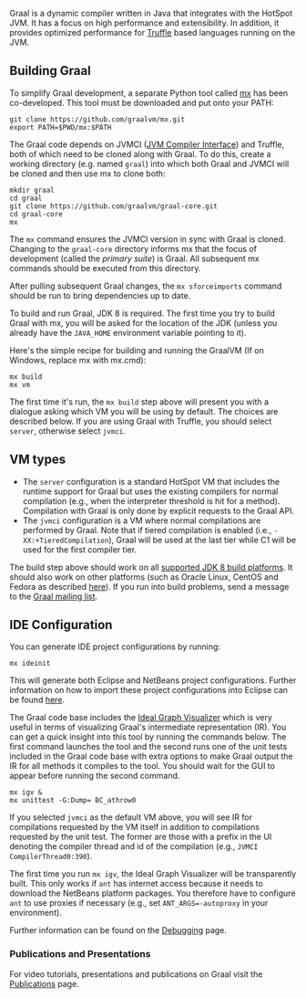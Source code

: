 Graal is a dynamic compiler written in Java that integrates with the HotSpot JVM. It has a focus on high performance and extensibility. In addition, it provides optimized performance for [Truffle](https://github.com/graalvm/truffle) based languages running on the JVM.

## Building Graal

To simplify Graal development, a separate Python tool called [mx](https://github.com/graalvm/mx) has been co-developed. This tool must be downloaded and put onto your PATH:
```
git clone https://github.com/graalvm/mx.git
export PATH=$PWD/mx:$PATH
```
The Graal code depends on JVMCI ([JVM Compiler Interface](https://bugs.openjdk.java.net/browse/JDK-8062493)) and Truffle, both of which need to be cloned along with Graal. To do this, create a working directory (e.g. named `graal`) into which both Graal and JVMCI will be cloned and then use mx to clone both:
```
mkdir graal
cd graal
git clone https://github.com/graalvm/graal-core.git
cd graal-core
mx
```
The `mx` command ensures the JVMCI version in sync with Graal is cloned. Changing to the `graal-core` directory informs mx that the focus of development (called the _primary suite_) is Graal. All subsequent mx commands should be executed from this directory.

After pulling subsequent Graal changes, the `mx sforceimports` command should be run to bring dependencies up to date. 

To build and run Graal, JDK 8 is required. The first time you try to build Graal with mx, you will be asked for the location of the JDK (unless you already have the `JAVA_HOME` environment variable pointing to it).

Here's the simple recipe for building and running the GraalVM (If on Windows, replace mx with mx.cmd):
```
mx build
mx vm
```
The first time it's run, the `mx build` step above will present you with a dialogue asking which VM you will be using by default. The choices are described below. If you are using Graal with Truffle, you should select `server`, otherwise select `jvmci`.

## VM types

* The `server` configuration is a standard HotSpot VM that includes the runtime support for Graal but uses the existing compilers for normal compilation (e.g., when the interpreter threshold is hit for a method). Compilation with Graal is only done by explicit requests to the Graal API.
* The `jvmci` configuration is a VM where normal compilations are performed by Graal. Note that if tiered compilation is enabled (i.e., `-XX:+TieredCompilation`), Graal will be used at the last tier while C1 will be used for the first compiler tier.

The build step above should work on all [supported JDK 8 build platforms](https://wiki.openjdk.java.net/display/Build/Supported+Build+Platforms). It should also work on other platforms (such as Oracle Linux, CentOS and Fedora as described [here](http://mail.openjdk.java.net/pipermail/graal-dev/2015-December/004050.html)). If you run into build problems, send a message to the [Graal mailing list](http://mail.openjdk.java.net/mailman/listinfo/graal-dev).

## IDE Configuration

You can generate IDE project configurations by running:
```
mx ideinit
```
This will generate both Eclipse and NetBeans project configurations. Further information on how to import these project configurations into Eclipse can be found [here](docs/Eclipse.md).

The Graal code base includes the [Ideal Graph Visualizer](http://ssw.jku.at/General/Staff/TW/igv.html) which is very useful in terms of visualizing Graal's intermediate representation (IR). You can get a quick insight into this tool by running the commands below. The first command launches the tool and the second runs one of the unit tests included in the Graal code base with extra options to make Graal output the IR for all methods it compiles to the tool. You should wait for the GUI to appear before running the second command.
```
mx igv &
mx unittest -G:Dump= BC_athrow0
```
If you selected `jvmci` as the default VM above, you will see IR for compilations requested by the VM itself in addition to compilations requested by the unit test. The former are those with a prefix in the UI denoting the compiler thread and id of the compilation (e.g., `JVMCI CompilerThread0:390`).

The first time you run `mx igv`, the Ideal Graph Visualizer will be transparently built. This only works if `ant` has internet access because it needs to download the NetBeans platform packages. You therefore have to configure `ant` to use proxies if necessary (e.g., set `ANT_ARGS=-autoproxy` in your environment).

Further information can be found on the [Debugging](docs/Debugging.md) page.

### Publications and Presentations

For video tutorials, presentations and publications on Graal visit the [Publications](docs/Publications.md) page.

